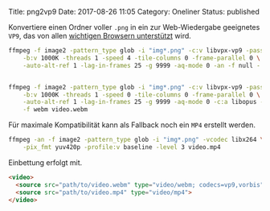 Title: png2vp9
Date: 2017-08-26 11:05
Category: Oneliner
Status: published

Konvertiere einen Ordner voller `.png` in ein zur Web-Wiedergabe geeignetes
`VP9`, das von allen [wichtigen Browsern unterstützt](http://caniuse.com/webm/embed)
wird.

```bash
ffmpeg -f image2 -pattern_type glob -i "img*.png" -c:v libvpx-vp9 -pass 1  \
    -b:v 1000K -threads 1 -speed 4 -tile-columns 0 -frame-parallel 0 \
    -auto-alt-ref 1 -lag-in-frames 25 -g 9999 -aq-mode 0 -an -f null -


ffmpeg -f image2 -pattern_type glob -i "img*.png" -c:v libvpx-vp9 -pass 2 \
    -b:v 1000K -threads 1 -speed 0 -tile-columns 0 -frame-parallel 0 \
    -auto-alt-ref 1 -lag-in-frames 25 -g 9999 -aq-mode 0 -c:a libopus -b:a 64k \
    -f webm video.webm
```

Für maximale Kompatibilität kann als Fallback noch ein `MP4` erstellt werden.

```bash
ffmpeg -an -f image2 -pattern_type glob -i "img*.png" -vcodec libx264 \
    -pix_fmt yuv420p -profile:v baseline -level 3 video.mp4
```

Einbettung erfolgt mit.

```html
<video>
  <source src="path/to/video.webm" type="video/webm; codecs=vp9,vorbis">
  <source src="path/to/video.mp4" type="video/mp4">
</video>
```
